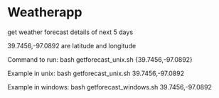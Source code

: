 # Weatherapp
get weather forecast details of next 5 days

39.7456,-97.0892 are latitude and longitude

Command to run:
bash getforecast_unix.sh {39.7456,-97.0892}

Example in unix:
bash getforecast_unix.sh 39.7456,-97.0892

Example in windows:
bash getforecast_windows.sh 39.7456,-97.0892